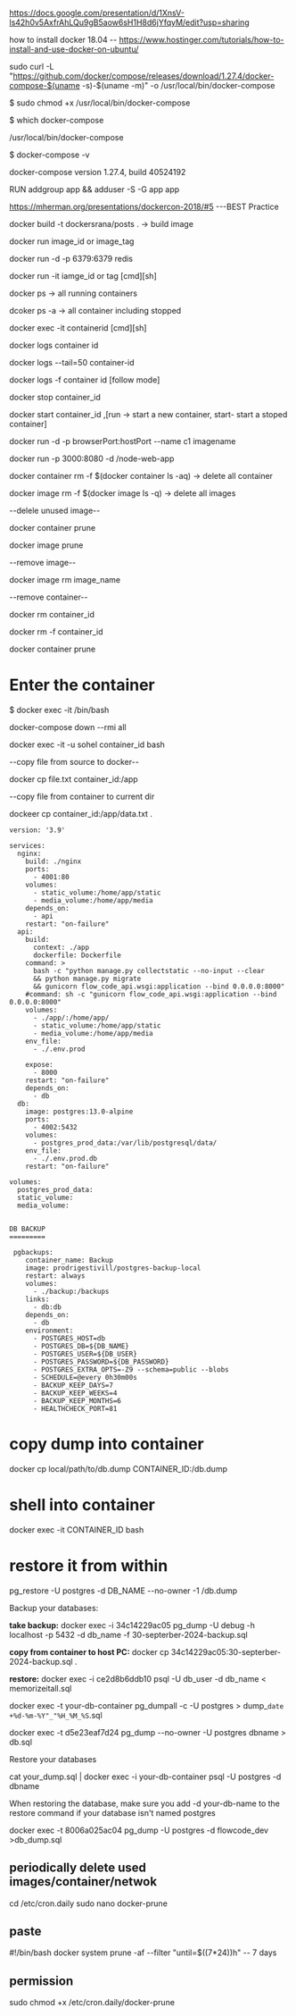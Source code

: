 https://docs.google.com/presentation/d/1XnsV-ls42h0v5AxfrAhLQu9gB5aow6sH1H8d6jYfqyM/edit?usp=sharing

how to install docker 18.04 -- https://www.hostinger.com/tutorials/how-to-install-and-use-docker-on-ubuntu/

sudo curl -L "https://github.com/docker/compose/releases/download/1.27.4/docker-compose-$(uname -s)-$(uname -m)" -o /usr/local/bin/docker-compose

$ sudo chmod +x /usr/local/bin/docker-compose

$ which docker-compose

/usr/local/bin/docker-compose

$ docker-compose -v

docker-compose version 1.27.4, build 40524192

RUN addgroup app && adduser -S -G app app


https://mherman.org/presentations/dockercon-2018/#5 ---BEST Practice

docker build -t dockersrana/posts .   -> build image

docker run image_id or image_tag

docker run -d -p 6379:6379 redis

docker run -it iamge_id or tag [cmd][sh]

docker ps -> all running containers

dcoker ps -a -> all container including stopped

docker exec -it containerid [cmd][sh]

docker logs container id

docker logs --tail=50 container-id

docker logs -f container id [follow mode]

docker stop container_id

docker start container_id ,[run -> start a new container, start- start a stoped container]

docker run -d -p browserPort:hostPort --name c1 imagename

docker run -p 3000:8080 -d <your username>/node-web-app

docker container rm -f $(docker container ls -aq) -> delete all container

docker image rm -f $(docker image ls -q) -> delete all images

--delele unused image--

docker container prune

docker image prune

--remove image--

docker image rm image_name

--remove container--

docker rm container_id

docker rm -f container_id

docker container prune

# Enter the container

$ docker exec -it <container id> /bin/bash

docker-compose down --rmi all

docker exec -it -u sohel container_id bash

--copy file from source to docker--

docker cp file.txt container_id:/app

--copy file from container to current dir

dockeer cp container_id:/app/data.txt .

```
version: '3.9'

services:
  nginx:
    build: ./nginx
    ports:
      - 4001:80
    volumes:
      - static_volume:/home/app/static
      - media_volume:/home/app/media
    depends_on:
      - api
    restart: "on-failure"
  api:
    build:
      context: ./app
      dockerfile: Dockerfile
    command: >
      bash -c "python manage.py collectstatic --no-input --clear
      && python manage.py migrate
      && gunicorn flow_code_api.wsgi:application --bind 0.0.0.0:8000"
    #command: sh -c "gunicorn flow_code_api.wsgi:application --bind 0.0.0.0:8000"
    volumes:
      - ./app/:/home/app/
      - static_volume:/home/app/static
      - media_volume:/home/app/media
    env_file:
      - ./.env.prod

    expose:
      - 8000
    restart: "on-failure"
    depends_on:
      - db
  db:
    image: postgres:13.0-alpine
    ports:
      - 4002:5432
    volumes:
      - postgres_prod_data:/var/lib/postgresql/data/
    env_file:
      - ./.env.prod.db
    restart: "on-failure"

volumes:
  postgres_prod_data:
  static_volume:
  media_volume:


DB BACKUP
=========

 pgbackups:
    container_name: Backup
    image: prodrigestivill/postgres-backup-local
    restart: always
    volumes:
      - ./backup:/backups
    links:
      - db:db
    depends_on:
      - db
    environment:
      - POSTGRES_HOST=db
      - POSTGRES_DB=${DB_NAME} 
      - POSTGRES_USER=${DB_USER}
      - POSTGRES_PASSWORD=${DB_PASSWORD}
      - POSTGRES_EXTRA_OPTS=-Z9 --schema=public --blobs
      - SCHEDULE=@every 0h30m00s
      - BACKUP_KEEP_DAYS=7
      - BACKUP_KEEP_WEEKS=4
      - BACKUP_KEEP_MONTHS=6
      - HEALTHCHECK_PORT=81

```

# copy dump into container

docker cp local/path/to/db.dump CONTAINER_ID:/db.dump


# shell into container
docker exec -it CONTAINER_ID bash

# restore it from within
pg_restore -U postgres -d DB_NAME --no-owner -1 /db.dump


Backup your databases:

**take backup:** docker exec -i 34c14229ac05 pg_dump -U debug -h localhost -p 5432 -d db_name -f 30-septerber-2024-backup.sql

**copy from container to host PC:** docker cp 34c14229ac05:30-septerber-2024-backup.sql . 

**restore:** docker exec -i ce2d8b6ddb10  psql -U db_user -d db_name < memorizeitall.sql

docker exec -t your-db-container pg_dumpall -c -U postgres > dump_`date +%d-%m-%Y"_"%H_%M_%S`.sql

docker exec -t d5e23eaf7d24   pg_dump --no-owner -U postgres dbname > db.sql


Restore your databases

cat your_dump.sql | docker exec -i your-db-container psql -U postgres -d dbname

When restoring the database, make sure you add -d your-db-name to the restore command if your database isn't named postgres

docker exec -t  8006a025ac04 pg_dump -U postgres -d flowcode_dev >db_dump.sql 



periodically delete used images/container/netwok
--------------------------------------------------

cd /etc/cron.daily
sudo nano docker-prune

paste
-------

#!/bin/bash
docker system prune -af  --filter "until=$((7*24))h"    -- 7 days

permission
-----
sudo chmod +x /etc/cron.daily/docker-prune

